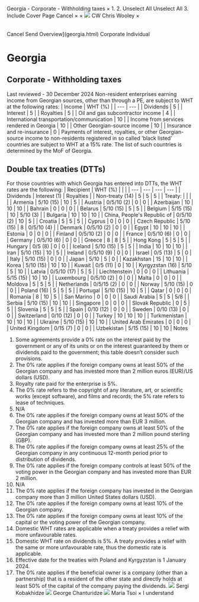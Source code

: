 Georgia - Corporate - Withholding taxes
×
1.
2.
Unselect All
Unselect All
3.
Include Cover Page
Cancel
×
×
![](-/media/world-wide-tax-summaries/attachments/global---chris-wooley.ashx%3Frev=ac5e5f3223b34096b1afc2a6009c7320&revision=ac5e5f32-23b3-4096-b1af-c2a6009c7320&hash=859B7ADC84DC2CBEC9760E9E6EE7DE6D0A8BFCDF)
CW
Chris Wooley
×
######
Cancel
Send
Overview](georgia.html)
Corporate
Individual
# Georgia
## Corporate - Withholding taxes
Last reviewed - 30 December 2024
Non-resident enterprises earning income from Georgian sources, other than through a PE, are subject to WHT at the following rates:
| Income | WHT (%) |
| --- | --- |
| Dividends | 5 |
| Interest | 5 |
| Royalties | 5 |
| Oil and gas subcontractor income | 4 |
| International transportation/communication | 10 |
| Income from services rendered in Georgia | 10 |
| Other Georgian-source income | 10 |
| Insurance and re-insurance | 0 |
Payments of interest, royalties, or other Georgian-source income to non-residents registered in so called ’black listed’ countries are subject to WHT at a 15% rate.
The list of such countries is determined by the MoF of Georgia.
## Double tax treaties (DTTs)
For those countries with which Georgia has entered into DTTs, the WHT rates are the following:
| Recipient | WHT (%) | | |
| --- | --- | --- | --- |
| Dividends | Interest (1) | Royalties |
| Non-treaty (14) | 5 | 5 | 5 |
| Treaty: |  |  |  |
| Armenia | 5/10 (15) | 10 | 5 |
| Austria | 0/5/10 (2) | 0 | 0 |
| Azerbaijan | 10 | 10 | 10 |
| Bahrain | 0 | 0 | 0 |
| Belarus | 5/10 (15) | 5 | 5 |
| Belgium | 5/15 (15) | 10 | 5/10 (3) |
| Bulgaria | 10 | 10 | 10 |
| China, People's Republic of | 0/5/10 (2) | 10 | 5 |
| Croatia | 5 | 5 | 5 |
| Cyprus | 0 | 0 | 0 |
| Czech Republic | 5/10 (15) | 8 | 0/5/10 (4) |
| Denmark | 0/5/10 (2) | 0 | 0 |
| Egypt | 10 | 10 | 10 |
| Estonia | 0 | 0 | 0 |
| Finland | 0/5/10 (2) | 0 | 0 |
| France | 0/5/10 (6) | 0 | 0 |
| Germany | 0/5/10 (6) | 0 | 0 |
| Greece | 8 | 8 | 5 |
| Hong Kong | 5 | 5 | 5 |
| Hungary | 0/5 (8) | 0 | 0 |
| Iceland | 5/10 (15) | 5 | 5 |
| India | 10 | 10 | 10 |
| Iran | 5/10 (15) | 10 | 5 |
| Ireland | 0/5/10 (9) | 0 | 0 |
| Israel | 0/5 (13) | 5 | 0 |
| Italy | 5/10 (15) | 0 | 0 |
| Japan | 5/10 | 5 | 0 |
| Kazakhstan | 15 | 10 | 10 |
| Korea | 5/10 (15) | 10 | 10 |
| Kuwait | 0/5 (11) | 0 | 10 |
| Kyrgyzstan (16) | 5/10 | 5 | 10 |
| Latvia | 0/5/10 (17) | 5 | 5 |
| Liechtenstein | 0 | 0 | 0 |
| Lithuania | 5/15 (15) | 10 | 10 |
| Luxembourg | 0/5/10 (2) | 0 | 0 |
| Malta | 0 | 0 | 0 |
| Moldova | 5 | 5 | 5 |
| Netherlands | 0/5/15 (2) | 0 | 0 |
| Norway | 5/10 (15) | 0 | 0 |
| Poland (16) | 5 | 5 | 5 |
| Portugal | 5/10 (15) | 10 | 5 |
| Qatar | 0 | 0 | 0 |
| Romania | 8 | 10 | 5 |
| San Marino | 0 | 0 | 0 |
| Saudi Arabia | 5 | 5 | 5/8 |
| Serbia | 5/10 (15) | 10 | 10 |
| Singapore | 0 | 0 | 0 |
| Slovak Republic | 0 | 5 | 5 |
| Slovenia | 5 | 5 | 5 |
| Spain | 0/10 (12) | 0 | 0 |
| Sweden | 0/10 (13) | 0 | 0 |
| Switzerland | 0/10 (12) | 0 | 0 |
| Turkey | 10 | 10 | 10 |
| Turkmenistan | 10 | 10 | 10 |
| Ukraine | 5/10 (15) | 10 | 10 |
| United Arab Emirates | 0 | 0 | 0 |
| United Kingdom | 0/15 (7) | 0 | 0 |
| Uzbekistan | 5/15 (15) | 10 | 10 |
Notes
1. Some agreements provide a 0% rate on the interest paid by the government or any of its units or on the interest guaranteed by them or dividends paid to the government; this table doesn’t consider such provisions.
2. The 0% rate applies if the foreign company owns at least 50% of the Georgian company and has invested more than 2 million euros (EUR)/US dollars (USD).
3. Royalty rate paid for the enterprise is 5%.
4. The 0% rate refers to the copyright of any literature, art, or scientific works (except software), and films and records; the 5% rate refers to lease of techniques.
5. N/A
6. The 0% rate applies if the foreign company owns at least 50% of the Georgian company and has invested more than EUR 3 million.
7. The 0% rate applies if the foreign company owns at least 50% of the Georgian company and has invested more than 2 million pound sterling (GBP).
8. The 0% rate applies if the foreign company owns at least 25% of the Georgian company in any continuous 12-month period prior to distribution of dividends.
9. The 0% rate applies if the foreign company controls at least 50% of the voting power in the Georgian company and has invested more than EUR 2 million.
10. N/A
11. The 0% rate applies if the foreign company has invested in the Georgian company more than 3 million United States dollars (USD).
12. The 0% rate applies if the foreign company owns at least 10% of the Georgian company.
13. The 0% rate applies if the foreign company owns at least 10% of the capital or the voting power of the Georgian company.
14. Domestic WHT rates are applicable when a treaty provides a relief with more unfavourable rates.
15. Domestic WHT rate on dividends is 5%. A treaty provides a relief with the same or more unfavourable rate, thus the domestic rate is applicable.
16. Effective date for the treaties with Poland and Kyrgyzstan is 1 January 2024.
17. The 0% rate applies if the beneficial owner is a company (other than a partnership) that is a resident of the other state and directly holds at least 50% of the capital of the company paying the dividends.
![](-/media/world-wide-tax-summaries/attachments/georgia---sergi_kobakhidze.ashx%3Frev=742b502eb239466f9dcd72fcc47a6992&revision=742b502e-b239-466f-9dcd-72fcc47a6992&hash=4BA55DBF676CD7707C090393873BB14CEADC5752)
Sergi Kobakhidze
![](-/media/world-wide-tax-summaries/attachments/georgia---george_chanturidze.ashx%3Frev=a99c7e6721684118877924ed6cb3ece9&revision=a99c7e67-2168-4118-8779-24ed6cb3ece9&hash=9FA94B811AF02EDDA87C8609A4536C13B7584E8D)
George Chanturidze
![](-/media/world-wide-tax-summaries/attachments/georgia---maria_tsoi.ashx%3Frev=b9a6b26b70a9493e9d0ec9a660dc6932&revision=b9a6b26b-70a9-493e-9d0e-c9a660dc6932&hash=484C9EFF68B4C24A6C7B4815638D8301E95CEDC8)
Maria Tsoi
×
I understand